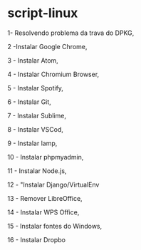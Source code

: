 # script-linux
1- Resolvendo problema da trava do DPKG,

2 -Instalar Google Chrome,

3 - Instalar Atom,

4 - Instalar Chromium Browser,

5 -  Instalar Spotify,

6 - Instalar Git,

7 - Instalar Sublime,

8 - Instalar VSCod,

9 -  Instalar lamp,

10 -  Instalar phpmyadmin,

11 -  Instalar Node.js,

12 -  "Instalar Django/VirtualEnv

13 - Remover LibreOffice,

14 - Instalar WPS Office,

15 - Instalar fontes do Windows,

16 -  Instalar Dropbo
